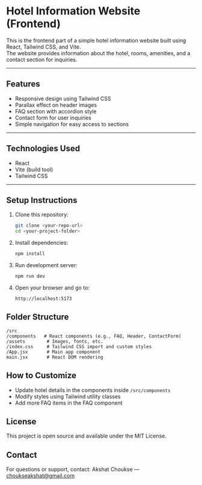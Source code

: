 # Hotel Information Website (Frontend)

This is the frontend part of a simple hotel information website built using React, Tailwind CSS, and Vite.  
The website provides information about the hotel, rooms, amenities, and a contact section for inquiries.

---

## Features

- Responsive design using Tailwind CSS  
- Parallax effect on header images  
- FAQ section with accordion style  
- Contact form for user inquiries  
- Simple navigation for easy access to sections  

---

## Technologies Used

- React  
- Vite (build tool)  
- Tailwind CSS  
---

## Setup Instructions

1. Clone this repository:  
   ```bash
   git clone <your-repo-url>
   cd <your-project-folder>
   ````

2. Install dependencies:

   ```bash
   npm install
   ```

3. Run development server:

   ```bash
   npm run dev
   ```

4. Open your browser and go to:

   ```
   http://localhost:5173

   ```


## Folder Structure

```
/src
/components   # React components (e.g., FAQ, Header, ContactForm)
/assets        # Images, fonts, etc.
/index.css     # Tailwind CSS import and custom styles
/App.jsx       # Main app component
main.jsx       # React DOM rendering
```

## How to Customize

* Update hotel details in the components inside `/src/components`
* Modify styles using Tailwind utility classes
* Add more FAQ items in the FAQ component


## License

This project is open source and available under the MIT License.



## Contact

For questions or support, contact:
Akshat Choukse — [choukseakshat@gmail.com](mailto:choukseakshat@gmail.com)
